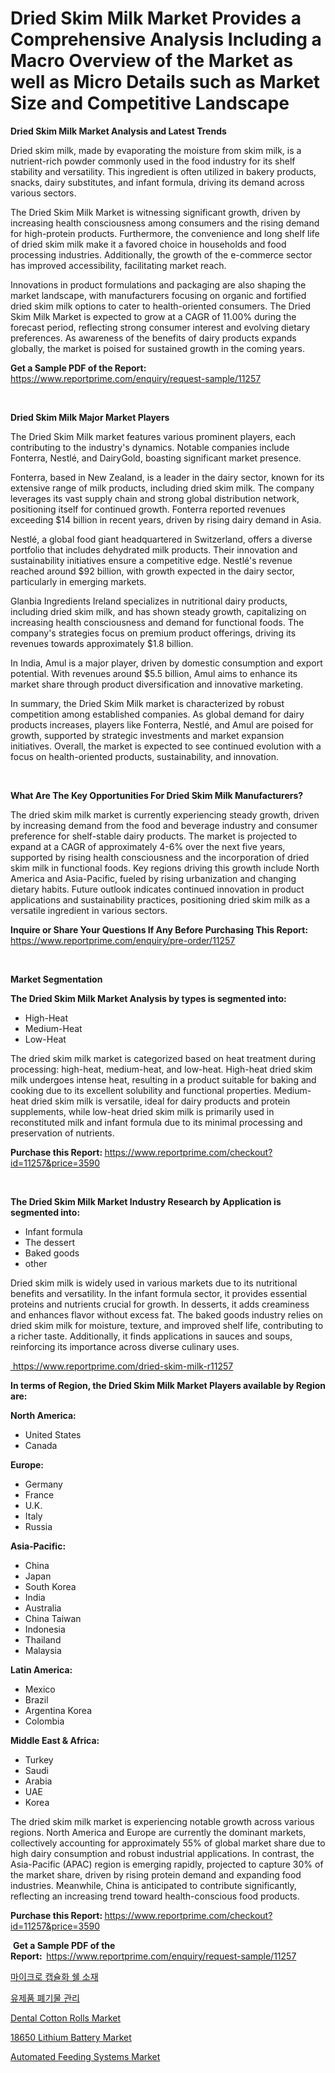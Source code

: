 <p><h1>Dried Skim Milk Market Provides a Comprehensive Analysis Including a Macro Overview of the Market as well as Micro Details such as Market Size and Competitive Landscape</h1></p><p><strong>Dried Skim Milk Market Analysis and Latest Trends</strong></p>
<p><p>Dried skim milk, made by evaporating the moisture from skim milk, is a nutrient-rich powder commonly used in the food industry for its shelf stability and versatility. This ingredient is often utilized in bakery products, snacks, dairy substitutes, and infant formula, driving its demand across various sectors. </p><p>The Dried Skim Milk Market is witnessing significant growth, driven by increasing health consciousness among consumers and the rising demand for high-protein products. Furthermore, the convenience and long shelf life of dried skim milk make it a favored choice in households and food processing industries. Additionally, the growth of the e-commerce sector has improved accessibility, facilitating market reach.</p><p>Innovations in product formulations and packaging are also shaping the market landscape, with manufacturers focusing on organic and fortified dried skim milk options to cater to health-oriented consumers. The Dried Skim Milk Market is expected to grow at a CAGR of 11.00% during the forecast period, reflecting strong consumer interest and evolving dietary preferences. As awareness of the benefits of dairy products expands globally, the market is poised for sustained growth in the coming years.</p></p>
<p><strong>Get a Sample PDF of the Report:&nbsp;</strong> <a href="https://www.reportprime.com/enquiry/request-sample/11257">https://www.reportprime.com/enquiry/request-sample/11257</a></p>
<p>&nbsp;</p>
<p><strong>Dried Skim Milk Major Market Players</strong></p>
<p><p>The Dried Skim Milk market features various prominent players, each contributing to the industry's dynamics. Notable companies include Fonterra, Nestlé, and DairyGold, boasting significant market presence.</p><p>Fonterra, based in New Zealand, is a leader in the dairy sector, known for its extensive range of milk products, including dried skim milk. The company leverages its vast supply chain and strong global distribution network, positioning itself for continued growth. Fonterra reported revenues exceeding $14 billion in recent years, driven by rising dairy demand in Asia.</p><p>Nestlé, a global food giant headquartered in Switzerland, offers a diverse portfolio that includes dehydrated milk products. Their innovation and sustainability initiatives ensure a competitive edge. Nestlé's revenue reached around $92 billion, with growth expected in the dairy sector, particularly in emerging markets.</p><p>Glanbia Ingredients Ireland specializes in nutritional dairy products, including dried skim milk, and has shown steady growth, capitalizing on increasing health consciousness and demand for functional foods. The company's strategies focus on premium product offerings, driving its revenues towards approximately $1.8 billion.</p><p>In India, Amul is a major player, driven by domestic consumption and export potential. With revenues around $5.5 billion, Amul aims to enhance its market share through product diversification and innovative marketing.</p><p>In summary, the Dried Skim Milk market is characterized by robust competition among established companies. As global demand for dairy products increases, players like Fonterra, Nestlé, and Amul are poised for growth, supported by strategic investments and market expansion initiatives. Overall, the market is expected to see continued evolution with a focus on health-oriented products, sustainability, and innovation.</p></p>
<p>&nbsp;</p>
<p><strong>What Are The Key Opportunities For Dried Skim Milk Manufacturers?</strong></p>
<p><p>The dried skim milk market is currently experiencing steady growth, driven by increasing demand from the food and beverage industry and consumer preference for shelf-stable dairy products. The market is projected to expand at a CAGR of approximately 4-6% over the next five years, supported by rising health consciousness and the incorporation of dried skim milk in functional foods. Key regions driving this growth include North America and Asia-Pacific, fueled by rising urbanization and changing dietary habits. Future outlook indicates continued innovation in product applications and sustainability practices, positioning dried skim milk as a versatile ingredient in various sectors.</p></p>
<p><strong>Inquire or Share Your Questions If Any Before Purchasing This Report:</strong> <a href="https://www.reportprime.com/enquiry/pre-order/11257">https://www.reportprime.com/enquiry/pre-order/11257</a></p>
<p>&nbsp;</p>
<p><strong>Market Segmentation</strong></p>
<p><strong>The Dried Skim Milk Market Analysis by types is segmented into:</strong></p>
<p><ul><li>High-Heat</li><li>Medium-Heat</li><li>Low-Heat</li></ul></p>
<p><p>The dried skim milk market is categorized based on heat treatment during processing: high-heat, medium-heat, and low-heat. High-heat dried skim milk undergoes intense heat, resulting in a product suitable for baking and cooking due to its excellent solubility and functional properties. Medium-heat dried skim milk is versatile, ideal for dairy products and protein supplements, while low-heat dried skim milk is primarily used in reconstituted milk and infant formula due to its minimal processing and preservation of nutrients.</p></p>
<p><strong>Purchase this Report:&nbsp;</strong><a href="https://www.reportprime.com/checkout?id=11257&price=3590">https://www.reportprime.com/checkout?id=11257&price=3590</a></p>
<p>&nbsp;</p>
<p><strong>The Dried Skim Milk Market Industry Research by Application is segmented into:</strong></p>
<p><ul><li>Infant formula</li><li>The dessert</li><li>Baked goods</li><li>other</li></ul></p>
<p><p>Dried skim milk is widely used in various markets due to its nutritional benefits and versatility. In the infant formula sector, it provides essential proteins and nutrients crucial for growth. In desserts, it adds creaminess and enhances flavor without excess fat. The baked goods industry relies on dried skim milk for moisture, texture, and improved shelf life, contributing to a richer taste. Additionally, it finds applications in sauces and soups, reinforcing its importance across diverse culinary uses.</p></p>
<p><a href="https://www.reportprime.com/dried-skim-milk-r11257">&nbsp;https://www.reportprime.com/dried-skim-milk-r11257</a></p>
<p><strong>In terms of Region, the Dried Skim Milk Market Players available by Region are:</strong></p>
<p>
    <p> <strong> North America: </strong>
        <ul>
            <li>United States</li>
            <li>Canada</li>
        </ul>
        </p> 
    <p> <strong> Europe: </strong>
        <ul>
            <li>Germany</li>
            <li>France</li>
            <li>U.K.</li>
            <li>Italy</li>
            <li>Russia</li>
        </ul>
        </p> 
    <p> <strong> Asia-Pacific: </strong>
        <ul>
            <li>China</li>
            <li>Japan</li>
            <li>South Korea</li>
            <li>India</li>
            <li>Australia</li>
            <li>China Taiwan</li>
            <li>Indonesia</li>
            <li>Thailand</li>
            <li>Malaysia</li>
        </ul>
        </p> 
    <p> <strong> Latin America: </strong>
        <ul>
            <li>Mexico</li>
            <li>Brazil</li>
            <li>Argentina Korea</li>
            <li>Colombia</li>
        </ul>
        </p> 
    <p> <strong> Middle East & Africa: </strong>
        <ul>
            <li>Turkey</li>
            <li>Saudi</li>
            <li>Arabia</li>
            <li>UAE</li>
            <li>Korea</li>
        </ul>
    </p>
    </p>
<p><p>The dried skim milk market is experiencing notable growth across various regions. North America and Europe are currently the dominant markets, collectively accounting for approximately 55% of global market share due to high dairy consumption and robust industrial applications. In contrast, the Asia-Pacific (APAC) region is emerging rapidly, projected to capture 30% of the market share, driven by rising protein demand and expanding food industries. Meanwhile, China is anticipated to contribute significantly, reflecting an increasing trend toward health-conscious food products.</p></p>
<p><strong>Purchase this Report: </strong><a href="https://www.reportprime.com/checkout?id=11257&price=3590">https://www.reportprime.com/checkout?id=11257&price=3590</a></p>
<p>&nbsp;<strong>Get a Sample PDF of the Report:&nbsp;&nbsp;</strong><a href="https://www.reportprime.com/enquiry/request-sample/11257">https://www.reportprime.com/enquiry/request-sample/11257</a></p>
<p><strong></strong></p>
<p><p><a href="https://medium.com/@zlpjbqkb72/%EC%84%B8%EA%B3%84-microencapsulation-shell-material-market-%EC%9D%80-2024%EC%97%90%EC%84%9C-2031%EB%A1%9C-%EC%97%B0%ED%8F%89%EA%B7%A0-%EC%A6%9D%EA%B0%80%EC%9C%A8%EC%9D%84-%EB%B3%B4%EC%9D%BC-%EA%B2%83%EC%9C%BC%EB%A1%9C-%EC%98%88%EC%83%81%EB%90%A9%EB%8B%88%EB%8B%A4-0898326243ca?postPublishedType=initial">마이크로 캡슐화 쉘 소재</a></p><p><a href="https://medium.com/@zlpjbqkb72/dairy-products-wast-management-market-%EC%9D%98-%EA%B8%80%EB%A1%9C%EB%B2%8C-%EC%8B%9C%EC%9E%A5-%EA%B0%9C%EC%9A%94%EB%8A%94-%EC%A0%84-%EC%84%B8%EA%B3%84-%EB%B0%8F-%EC%A3%BC%EC%9A%94-%EC%8B%9C%EC%9E%A5%EC%9D%98-%EC%82%B0%EC%97%85%EC%97%90-%EC%98%81%ED%96%A5%EC%9D%84-%EB%AF%B8%EC%B9%98%EB%8A%94-%EC%A3%BC%EC%9A%94-%ED%8A%B8%EB%A0%8C%EB%93%9C%EC%97%90-%EB%8C%80%ED%95%9C-%EB%8F%85%ED%8A%B9%ED%95%9C-%EA%B4%80%EC%A0%90%EC%9D%84-7a4fbcb6ac8a?postPublishedType=initial">유제품 폐기물 관리</a></p><p><a href="https://github.com/LaurenHoover80/Market-Research-Report-List-1/blob/main/dental-cotton-rolls-market.md">Dental Cotton Rolls Market</a></p><p><a href="https://medium.com/@caigithemay20/in-the-18650-lithium-battery-market-the-main-focus-is-on-keeping-costs-low-and-getting-the-most-176c0902a5d6">18650 Lithium Battery Market</a></p><p><a href="https://www.linkedin.com/pulse/global-automated-feeding-systems-industry-types-applications-vi6me?trackingId=TUo%2FSLATSpagibFPa%2BkhAg%3D%3D">Automated Feeding Systems Market</a></p></p>